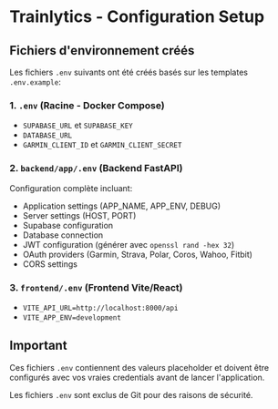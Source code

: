# Trainlytics - Configuration Setup

## Fichiers d'environnement créés

Les fichiers `.env` suivants ont été créés basés sur les templates `.env.example`:

### 1. `.env` (Racine - Docker Compose)
- `SUPABASE_URL` et `SUPABASE_KEY`
- `DATABASE_URL`
- `GARMIN_CLIENT_ID` et `GARMIN_CLIENT_SECRET`

### 2. `backend/app/.env` (Backend FastAPI)
Configuration complète incluant:
- Application settings (APP_NAME, APP_ENV, DEBUG)
- Server settings (HOST, PORT)
- Supabase configuration
- Database connection
- JWT configuration (générer avec `openssl rand -hex 32`)
- OAuth providers (Garmin, Strava, Polar, Coros, Wahoo, Fitbit)
- CORS settings

### 3. `frontend/.env` (Frontend Vite/React)
- `VITE_API_URL=http://localhost:8000/api`
- `VITE_APP_ENV=development`

## Important

Ces fichiers `.env` contiennent des valeurs placeholder et doivent être configurés avec vos vraies credentials avant de lancer l'application.

Les fichiers `.env` sont exclus de Git pour des raisons de sécurité.

